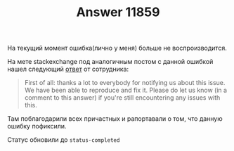﻿---
title: "Answer 11859"
se.owner.user_id: 189027
se.owner.display_name: "Михаил Ребров"
se.owner.link: "https://ru.meta.stackoverflow.com/users/189027/%d0%9c%d0%b8%d1%85%d0%b0%d0%b8%d0%bb-%d0%a0%d0%b5%d0%b1%d1%80%d0%be%d0%b2"
se.answer_id: 11859
se.question_id: 11858
se.post_type: answer
se.is_accepted: True
---
<p>На текущий момент ошибка(лично у меня) больше не воспроизводится.</p>
<p>На мете stackexchange под аналогичным постом с данной ошибкой нашел следующий <a href="https://meta.stackexchange.com/a/375068/422187">ответ</a> от сотрудника:</p>
<blockquote>
<p>First of all: thanks a lot to everybody for notifying us about this
issue. We have been able to reproduce and fix it. Please do let us
know (in a comment to this answer) if you're still encountering any
issues with this.</p>
</blockquote>
<p>Там поблагодарили всех причастных и рапортавали о том, что данную ошибку пофиксили.</p>
<p>Статус обновили до <code>status-completed</code></p>
